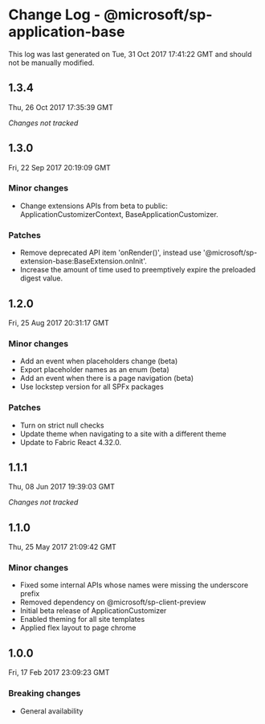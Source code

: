 # Change Log - @microsoft/sp-application-base

This log was last generated on Tue, 31 Oct 2017 17:41:22 GMT and should not be manually modified.

## 1.3.4
Thu, 26 Oct 2017 17:35:39 GMT

*Changes not tracked*

## 1.3.0
Fri, 22 Sep 2017 20:19:09 GMT

### Minor changes

- Change extensions APIs from beta to public: ApplicationCustomizerContext, BaseApplicationCustomizer.

### Patches

- Remove deprecated API item 'onRender()', instead use '@microsoft/sp-extension-base:BaseExtension.onInit'.
- Increase the amount of time used to preemptively expire the preloaded digest value.

## 1.2.0
Fri, 25 Aug 2017 20:31:17 GMT

### Minor changes

- Add an event when placeholders change (beta)
- Export placeholder names as an enum (beta)
- Add an event when there is a page navigation (beta)
- Use lockstep version for all SPFx packages

### Patches

- Turn on strict null checks
- Update theme when navigating to a site with a different theme
- Update to Fabric React 4.32.0.

## 1.1.1
Thu, 08 Jun 2017 19:39:03 GMT

*Changes not tracked*

## 1.1.0
Thu, 25 May 2017 21:09:42 GMT

### Minor changes

- Fixed some internal APIs whose names were missing the underscore prefix
- Removed dependency on @microsoft/sp-client-preview
- Initial beta release of ApplicationCustomizer
- Enabled theming for all site templates
- Applied flex layout to page chrome

## 1.0.0
Fri, 17 Feb 2017 23:09:23 GMT

### Breaking changes

- General availability

